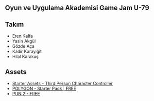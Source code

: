 ## Oyun ve Uygulama Akademisi Game Jam U-79

## Takım
* Eren Kalfa
* Yasin Akgül
* Gözde Aça
* Kadir Karayiğit
* Hilal Karakuş
  
  
## Assets
* [Starter Assets - Third Person Character Controller](https://assetstore.unity.com/packages/essentials/starter-assets-third-person-character-controller-196526)
* [POLYGON - Starter Pack | FREE](https://syntystore.com/collections/frontpage/products/polygon-starter-pack)
* [PUN 2 - FREE](https://assetstore.unity.com/packages/tools/network/pun-2-free-119922)
